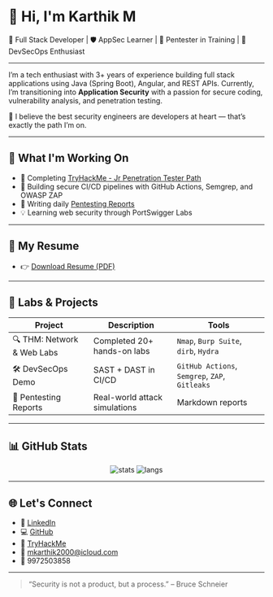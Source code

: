 # 👋 Hi, I'm Karthik M

🎯 Full Stack Developer | 🛡️ AppSec Learner | 🧪 Pentester in Training | 🚀 DevSecOps Enthusiast

---

I’m a tech enthusiast with 3+ years of experience building full stack applications using Java (Spring Boot), Angular, and REST APIs. Currently, I’m transitioning into **Application Security** with a passion for secure coding, vulnerability analysis, and penetration testing.

🧠 I believe the best security engineers are developers at heart — that’s exactly the path I’m on.

---

## 🔐 What I'm Working On

- 🧪 Completing [TryHackMe - Jr Penetration Tester Path](https://tryhackme.com/)
- 🔧 Building secure CI/CD pipelines with GitHub Actions, Semgrep, and OWASP ZAP
- 📓 Writing daily [Pentesting Reports](https://github.com/yourusername/pentest-reports)
- 💡 Learning web security through PortSwigger Labs

---

## 📄 My Resume

- 👉 [Download Resume (PDF)](https://github.com/karthikmuniraju/resume/blob/main/Karthik.M%20-%20Full%20Stack%20Developer%20-%20AGS.pdf)

---

## 🧪 Labs & Projects

| Project | Description | Tools |
|--------|-------------|-------|
| 🔍 THM: Network & Web Labs | Completed 20+ hands-on labs | `Nmap`, `Burp Suite`, `dirb`, `Hydra` |
| 🛠️ DevSecOps Demo | SAST + DAST in CI/CD | `GitHub Actions`, `Semgrep`, `ZAP`, `Gitleaks` |
| 📓 Pentesting Reports | Real-world attack simulations | Markdown reports |

---

## 📊 GitHub Stats

<p align="center">
  <img src="https://github-readme-stats.vercel.app/api?username=yourusername&show_icons=true&theme=radical" alt="stats" />
  <img src="https://github-readme-stats.vercel.app/api/top-langs/?username=yourusername&layout=compact&theme=radical" alt="langs" />
</p>

---

## 🌐 Let's Connect

- 💼 [LinkedIn](https://www.linkedin.com/in/karthik-m-24077b219/)
- 💻 [GitHub](https://github.com/karthikmuniraju)
- 🔐 [TryHackMe](https://tryhackme.com/p/makrthik20000)
- 📧 mkarthik2000@icloud.com
- 📱 9972503858

---

> “Security is not a product, but a process.” – Bruce Schneier
